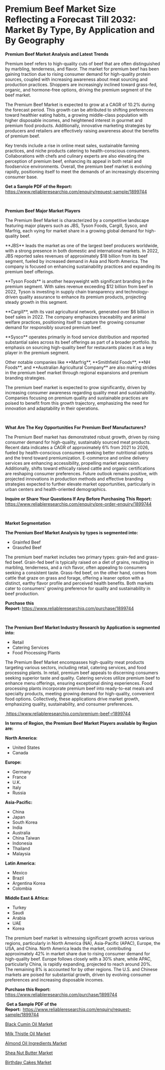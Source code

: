<p><h1>Premium Beef Market Size Reflecting a Forecast Till 2032: Market By Type, By Application and By Geography</h1></p><p><strong>Premium Beef Market Analysis and Latest Trends</strong></p>
<p><p>Premium beef refers to high-quality cuts of beef that are often distinguished by marbling, tenderness, and flavor. The market for premium beef has been gaining traction due to rising consumer demand for high-quality protein sources, coupled with increasing awareness about meat sourcing and production practices. Shoppers are increasingly inclined toward grass-fed, organic, and hormone-free options, driving the premium segment of the beef market.</p><p>The Premium Beef Market is expected to grow at a CAGR of 10.2% during the forecast period. This growth can be attributed to shifting preferences toward healthier eating habits, a growing middle-class population with higher disposable incomes, and heightened interest in gourmet and premium food products. Additionally, innovative marketing strategies by producers and retailers are effectively raising awareness about the benefits of premium beef. </p><p>Key trends include a rise in online meat sales, sustainable farming practices, and niche products catering to health-conscious consumers. Collaborations with chefs and culinary experts are also elevating the perception of premium beef, enhancing its appeal in both retail and foodservice environments. Overall, the premium beef market is evolving rapidly, positioning itself to meet the demands of an increasingly discerning consumer base.</p></p>
<p><strong>Get a Sample PDF of the Report:&nbsp;</strong> <a href="https://www.reliableresearchiq.com/enquiry/request-sample/1899744?utm_campaign=114&utm_medium=2&utm_source=Github&utm_content=ia&utm_term=07042025&utm_id=premium-beef">https://www.reliableresearchiq.com/enquiry/request-sample/1899744</a></p>
<p>&nbsp;</p>
<p><strong>Premium Beef Major Market Players</strong></p>
<p><p>The Premium Beef Market is characterized by a competitive landscape featuring major players such as JBS, Tyson Foods, Cargill, Sysco, and Marfrig, each vying for market share in a growing global demand for high-quality beef. </p><p>**JBS** leads the market as one of the largest beef producers worldwide, with a strong presence in both domestic and international markets. In 2022, JBS reported sales revenues of approximately $18 billion from its beef segment, fueled by increased demand in Asia and North America. The company is focused on enhancing sustainability practices and expanding its premium beef offerings.</p><p>**Tyson Foods** is another heavyweight with significant branding in the premium segment. With sales revenue exceeding $12 billion from beef in 2022, Tyson is investing in supply chain transparency and technology-driven quality assurance to enhance its premium products, projecting steady growth in this segment.</p><p>**Cargill**, with its vast agricultural network, generated over $6 billion in beef sales in 2022. The company emphasizes traceability and animal welfare practices, positioning itself to capture the growing consumer demand for responsibly sourced premium beef.</p><p>**Sysco** operates primarily in food service distribution and reported substantial sales across its beef offerings as part of a broader portfolio. Its emphasis on sourcing high-quality beef for restaurants places it as a key player in the premium segment.</p><p>Other notable companies like **Marfrig**, **Smithfield Foods**, **NH Foods**, and **Australian Agricultural Company** are also making strides in the premium beef market through regional expansions and premium branding strategies.</p><p>The premium beef market is expected to grow significantly, driven by increasing consumer awareness regarding quality meat and sustainability. Companies focusing on premium quality and sustainable practices are poised to benefit from this growth trajectory, emphasizing the need for innovation and adaptability in their operations.</p></p>
<p>&nbsp;</p>
<p><strong>What Are The Key Opportunities For Premium Beef Manufacturers?</strong></p>
<p><p>The Premium Beef market has demonstrated robust growth, driven by rising consumer demand for high-quality, sustainably sourced meat products. Recent data indicates a CAGR of approximately 6% from 2021 to 2026, fueled by health-conscious consumers seeking better nutritional options and the trend toward premiumization. E-commerce and online delivery services are enhancing accessibility, propelling market expansion. Additionally, shifts toward ethically raised cattle and organic certifications are reshaping consumer preferences. Future outlook remains positive, with projected innovations in production methods and effective branding strategies expected to further elevate market opportunities, particularly in urban centers and health-oriented demographics.</p></p>
<p><strong>Inquire or Share Your Questions If Any Before Purchasing This Report:</strong> <a href="https://www.reliableresearchiq.com/enquiry/pre-order-enquiry/1899744?utm_campaign=114&utm_medium=2&utm_source=Github&utm_content=ia&utm_term=07042025&utm_id=premium-beef">https://www.reliableresearchiq.com/enquiry/pre-order-enquiry/1899744</a></p>
<p>&nbsp;</p>
<p><strong>Market Segmentation</strong></p>
<p><strong>The Premium Beef Market Analysis by types is segmented into:</strong></p>
<p><ul><li>Grainfed Beef</li><li>Grassfed Beef</li></ul></p>
<p><p>The premium beef market includes two primary types: grain-fed and grass-fed beef. Grain-fed beef is typically raised on a diet of grains, resulting in marbling, tenderness, and a rich flavor, often appealing to consumers seeking a consistent taste. Grass-fed beef, on the other hand, comes from cattle that graze on grass and forage, offering a leaner option with a distinct, earthy flavor profile and perceived health benefits. Both markets cater to consumers' growing preference for quality and sustainability in beef production.</p></p>
<p><strong>Purchase this Report:&nbsp;</strong><a href="https://www.reliableresearchiq.com/purchase/1899744?utm_campaign=114&utm_medium=2&utm_source=Github&utm_content=ia&utm_term=07042025&utm_id=premium-beef">https://www.reliableresearchiq.com/purchase/1899744</a></p>
<p>&nbsp;</p>
<p><strong>The Premium Beef Market Industry Research by Application is segmented into:</strong></p>
<p><ul><li>Retail</li><li>Catering Services</li><li>Food Processing Plants</li></ul></p>
<p><p>The Premium Beef Market encompasses high-quality meat products targeting various sectors, including retail, catering services, and food processing plants. In retail, premium beef appeals to discerning consumers seeking superior taste and quality. Catering services utilize premium beef to enhance menu offerings, ensuring exceptional dining experiences. Food processing plants incorporate premium beef into ready-to-eat meals and specialty products, meeting growing demand for high-quality, convenient food options. Collectively, these applications drive market growth, emphasizing quality, sustainability, and consumer preferences.</p></p>
<p><a href="https://www.reliableresearchiq.com/premium-beef-r1899744?utm_campaign=114&utm_medium=2&utm_source=Github&utm_content=ia&utm_term=07042025&utm_id=premium-beef">&nbsp;https://www.reliableresearchiq.com/premium-beef-r1899744</a></p>
<p><strong>In terms of Region, the Premium Beef Market Players available by Region are:</strong></p>
<p>
    <p> <strong> North America: </strong>
        <ul>
            <li>United States</li>
            <li>Canada</li>
        </ul>
        </p> 
    <p> <strong> Europe: </strong>
        <ul>
            <li>Germany</li>
            <li>France</li>
            <li>U.K.</li>
            <li>Italy</li>
            <li>Russia</li>
        </ul>
        </p> 
    <p> <strong> Asia-Pacific: </strong>
        <ul>
            <li>China</li>
            <li>Japan</li>
            <li>South Korea</li>
            <li>India</li>
            <li>Australia</li>
            <li>China Taiwan</li>
            <li>Indonesia</li>
            <li>Thailand</li>
            <li>Malaysia</li>
        </ul>
        </p> 
    <p> <strong> Latin America: </strong>
        <ul>
            <li>Mexico</li>
            <li>Brazil</li>
            <li>Argentina Korea</li>
            <li>Colombia</li>
        </ul>
        </p> 
    <p> <strong> Middle East & Africa: </strong>
        <ul>
            <li>Turkey</li>
            <li>Saudi</li>
            <li>Arabia</li>
            <li>UAE</li>
            <li>Korea</li>
        </ul>
    </p>
    </p>
<p><p>The premium beef market is witnessing significant growth across various regions, particularly in North America (NA), Asia-Pacific (APAC), Europe, the USA, and China. North America leads the market, contributing approximately 42% in market share due to rising consumer demand for high-quality beef. Europe follows closely with a 30% share, while APAC, particularly China, is rapidly expanding, projected to reach around 20%. The remaining 8% is accounted for by other regions. The U.S. and Chinese markets are poised for substantial growth, driven by evolving consumer preferences and increasing disposable incomes.</p></p>
<p><strong>Purchase this Report: </strong><a href="https://www.reliableresearchiq.com/purchase/1899744?utm_campaign=114&utm_medium=2&utm_source=Github&utm_content=ia&utm_term=07042025&utm_id=premium-beef">https://www.reliableresearchiq.com/purchase/1899744</a></p>
<p>&nbsp;<strong>Get a Sample PDF of the Report:&nbsp;&nbsp;</strong><a href="https://www.reliableresearchiq.com/enquiry/request-sample/1899744?utm_campaign=114&utm_medium=2&utm_source=Github&utm_content=ia&utm_term=07042025&utm_id=premium-beef">https://www.reliableresearchiq.com/enquiry/request-sample/1899744</a></p>
<p><strong></strong></p>
<p><p><a href="https://github.com/nellygussisy/Market-Research-Report-List-1/blob/main/black-cumin-oil-market.md?utm_campaign=114&utm_medium=2&utm_source=Github&utm_content=ia&utm_term=07042025&utm_id=premium-beef">Black Cumin Oil Market</a></p><p><a href="https://github.com/handyiongikg/Market-Research-Report-List-1/blob/main/milk-thistle-oil-market.md?utm_campaign=114&utm_medium=2&utm_source=Github&utm_content=ia&utm_term=07042025&utm_id=premium-beef">Milk Thistle Oil Market</a></p><p><a href="https://github.com/ebalabenoot/Market-Research-Report-List-1/blob/main/almond-oil-ingredients-market.md?utm_campaign=114&utm_medium=2&utm_source=Github&utm_content=ia&utm_term=07042025&utm_id=premium-beef">Almond Oil Ingredients Market</a></p><p><a href="https://github.com/cwasicioaie/Market-Research-Report-List-1/blob/main/shea-nut-butter-market.md?utm_campaign=114&utm_medium=2&utm_source=Github&utm_content=ia&utm_term=07042025&utm_id=premium-beef">Shea Nut Butter Market</a></p><p><a href="https://github.com/qianyateina/Market-Research-Report-List-1/blob/main/birthday-cakes-market.md?utm_campaign=114&utm_medium=2&utm_source=Github&utm_content=ia&utm_term=07042025&utm_id=premium-beef">Birthday Cakes Market</a></p></p>